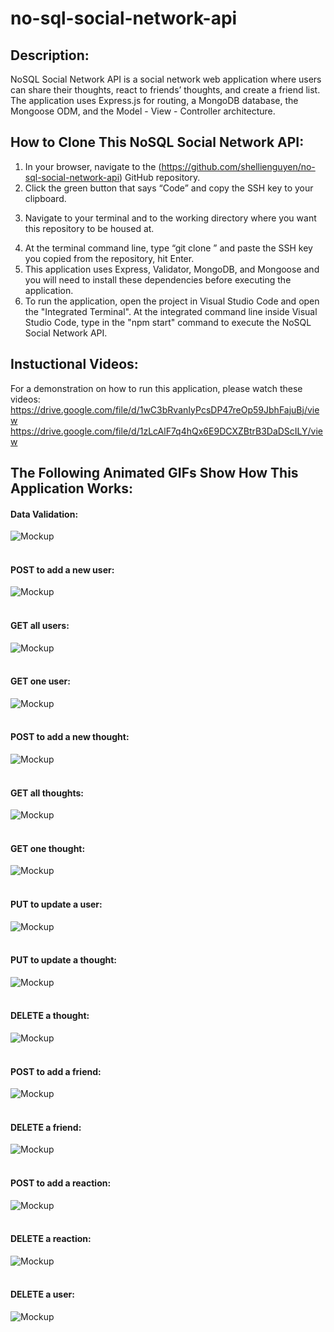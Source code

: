 # no-sql-social-network-api

## Description:

NoSQL Social Network API is a social network web application where users can share their thoughts, react to friends’ thoughts, and create a friend list.
The application uses Express.js for routing, a MongoDB database, the Mongoose ODM, and the Model - View - Controller architecture.

## How to Clone This NoSQL Social Network API:

1. In your browser, navigate to the (https://github.com/shellienguyen/no-sql-social-network-api) GitHub repository.
2. Click the green button that says “Code” and copy the SSH key to your clipboard.
3) Navigate to your terminal and to the working directory where you want this repository to be housed at.
4. At the terminal command line, type “git clone ” and paste the SSH key you copied from the repository, hit Enter.
5. This application uses Express, Validator, MongoDB, and Mongoose and you will need to install these dependencies before executing the application.
6. To run the application, open the project in Visual Studio Code and open the "Integrated Terminal".  At the integrated command line inside Visual Studio
Code, type in the "npm start" command to execute the NoSQL Social Network API.

## Instuctional Videos:

For a demonstration on how to run this application, please watch these videos:
https://drive.google.com/file/d/1wC3bRvanIyPcsDP47reOp59JbhFajuBj/view
https://drive.google.com/file/d/1zLcAlF7q4hQx6E9DCXZBtrB3DaDScILY/view
<br>


## The Following Animated GIFs Show How This Application Works:

#### Data Validation:<br>
![Mockup](https://github.com/shellienguyen/no-sql-social-network-api/blob/main/public/src/images/00-data-validation.gif)
<br><br>

#### POST to add a new user:<br>
![Mockup](https://github.com/shellienguyen/no-sql-social-network-api/blob/main/public/src/images/01-POST-new-user.gif)
<br><br>

#### GET all users:<br>
![Mockup](https://github.com/shellienguyen/no-sql-social-network-api/blob/main/public/src/images/02-GET-all-users.gif)
<br><br>

#### GET one user:<br>
![Mockup](https://github.com/shellienguyen/no-sql-social-network-api/blob/main/public/src/images/03-GET-one-user.gif)
<br><br>

#### POST to add a new thought:<br>
![Mockup](https://github.com/shellienguyen/no-sql-social-network-api/blob/main/public/src/images/04-POST-new-thought.gif)
<br><br>

#### GET all thoughts:<br>
![Mockup](https://github.com/shellienguyen/no-sql-social-network-api/blob/main/public/src/images/05-GET-all-thoughts.gif)
<br><br>

#### GET one thought:<br>
![Mockup](https://github.com/shellienguyen/no-sql-social-network-api/blob/main/public/src/images/06-GET-one-thought.gif)
<br><br>

#### PUT to update a user:<br>
![Mockup](https://github.com/shellienguyen/no-sql-social-network-api/blob/main/public/src/images/07-PUT-update-user.gif)
<br><br>

#### PUT to update a thought:<br>
![Mockup](https://github.com/shellienguyen/no-sql-social-network-api/blob/main/public/src/images/08-PUT-update-thought.gif)
<br><br>

#### DELETE a thought:<br>
![Mockup](https://github.com/shellienguyen/no-sql-social-network-api/blob/main/public/src/images/09-DELETE-thought.gif)
<br><br>

#### POST to add a friend:<br>
![Mockup](https://github.com/shellienguyen/no-sql-social-network-api/blob/main/public/src/images/10-POST-add-friend.gif)
<br><br>

#### DELETE a friend:<br>
![Mockup](https://github.com/shellienguyen/no-sql-social-network-api/blob/main/public/src/images/11-DELETE-a-friend.gif)
<br><br>

#### POST to add a reaction:<br>
![Mockup](https://github.com/shellienguyen/no-sql-social-network-api/blob/main/public/src/images/12-POST-add-reaction.gif)
<br><br>

#### DELETE a reaction:<br>
![Mockup](https://github.com/shellienguyen/no-sql-social-network-api/blob/main/public/src/images/13-DELETE-reaction.gif)
<br><br>

#### DELETE a user:<br>
![Mockup](https://github.com/shellienguyen/no-sql-social-network-api/blob/main/public/src/images/14-DELETE-a-user.gif)
<br><br>

